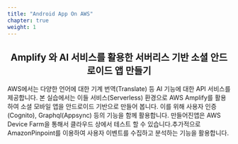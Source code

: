 ```yaml
---
title: "Android App On AWS"
chapter: true
weight: 1
---
```


<div style="text-align: center"><h2>Amplify 와 AI 서비스를 활용한 서버리스 기반 소셜 안드로이드 앱 만들기</h2></div>



AWS에서는 다양한 언어에 대한 기계 번역(Translate) 등 AI 기능에 대한 API 서비스를 제공합니다. 본 실습에서는 이들 서비스(Serverless) 환경으로 AWS Amplify를 활용하여 소셜 모바일 앱을 안드로이드 기반으로 만들어 봅니다. 이를 위해 사용자 인증(Cognito), Graphql(Appsync) 등의 기능을 함께 활용합니다. 만들어진앱은 AWS Device Farm을 통해서 클라우드 상에서 테스트 할 수 있습니다.추가적으로 AmazonPinpoint를 이용하여 사용자 이벤트를 수집하고 분석하는 기능을 활용합니다.

